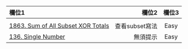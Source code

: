 | 欄位1 | 欄位2 | 欄位3 |
| :-- | --: |:--:|
|   |  |  |
| [1863. Sum of All Subset XOR Totals](https://github.com/Liavan0122/Liavan-Leetcodes/blob/main/Bit%20Manipulation/1863.%20Sum%20of%20All%20Subset%20XOR%20Totals.md)  | 查看subset寫法  | Easy |
| [136. Single Number](https://github.com/Liavan0122/Liavan-Leetcodes/blob/main/Bit%20Manipulation/136.%20Single%20Number.md) | 無須提示  | Easy |
